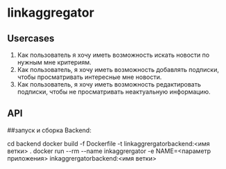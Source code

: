 # linkaggregator

## Usercases

1. Как пользователь я хочу иметь возможность искать новости по нужным мне критериям.
1. Как пользователь, я хочу иметь возможность добавлять подписки, чтобы просматривать интересные мне новости.
1. Как пользователь, я хочу иметь возможность редактировать подписки, чтобы не просматривать неактуальную информацию.

## API

##запуск и сборка
Backend:

cd backend
docker build -f Dockerfile -t linkaggrergatorbackend:<имя ветки> .
docker run --rm --name inkaggrergator -e NAME=<параметр приложения> inkaggrergatorbackend:<имя ветки>